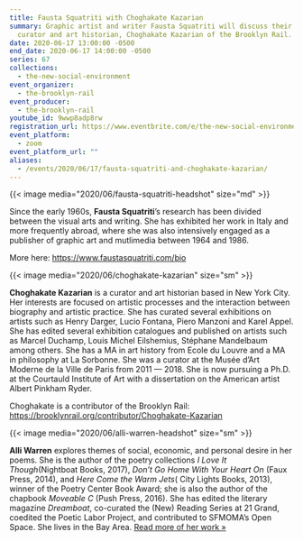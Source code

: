```yaml
---
title: Fausta Squatriti with Choghakate Kazarian
summary: Graphic artist and writer Fausta Squatriti will discuss their work with
  curator and art historian, Choghakate Kazarian of the Brooklyn Rail.
date: 2020-06-17 13:00:00 -0500
end_date: 2020-06-17 14:00:00 -0500
series: 67
collections:
  - the-new-social-environment
event_organizer:
  - the-brooklyn-rail
event_producer:
  - the-brooklyn-rail
youtube_id: 9wwp8adp8rw
registration_url: https://www.eventbrite.com/e/the-new-social-environment-67-fausta-squatriti-tickets-109405217952
event_platform:
  - zoom
event_platform_url: ""
aliases:
  - /events/2020/06/17/fausta-squatriti-and-choghakate-kazarian/
---
```


{{< image media="2020/06/fausta-squatriti-headshot" size="md" >}}

Since the early 1960s, **Fausta Squatriti**’s research has been divided between the visual arts and writing. She has exhibited her work in Italy and more frequently abroad, where she was also intensively engaged as a publisher of graphic art and mutlimedia between 1964 and 1986.

More here: <https://www.faustasquatriti.com/bio>

{{< image media="2020/06/choghakate-kazarian" size="sm" >}}

**Choghakate Kazarian** is a curator and art historian based in New York City. Her interests are focused on artistic processes and the interaction between biography and artistic practice. She has curated several exhibitions on artists such as Henry Darger, Lucio Fontana, Piero Manzoni and Karel Appel. She has edited several exhibition catalogues and published on artists such as Marcel Duchamp, Louis Michel Eilshemius, Stéphane Mandelbaum among others. She has a MA in art history from Ecole du Louvre and a MA in philosophy at La Sorbonne. She was a curator at the Musée d’Art Moderne de la Ville de Paris from 2011 — 2018. She is now pursuing a Ph.D. at the Courtauld Institute of Art with a dissertation on the American artist Albert Pinkham Ryder.

Choghakate is a contributor of the Brooklyn Rail: <https://brooklynrail.org/contributor/Choghakate-Kazarian>

{{< image media="2020/06/alli-warren-headshot" size="sm" >}}

**Alli Warren** explores themes of social, economic, and personal desire in her poems. She is the author of the poetry collections *I Love It Though*(Nightboat Books, 2017), *Don’t Go Home With Your Heart On* (Faux Press, 2014), and *Here Come the Warm Jets*( City Lights Books, 2013), winner of the Poetry Center Book Award; she is also the author of the chapbook *Moveable C* (Push Press, 2016). She has edited the literary magazine *Dreamboat*, co-curated the (New) Reading Series at 21 Grand, coedited the Poetic Labor Project, and contributed to SFMOMA’s Open Space. She lives in the Bay Area. [Read more of her work »](https://www.poetryfoundation.org/poets/alli-warren)